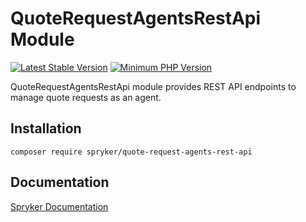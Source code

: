 # QuoteRequestAgentsRestApi Module
[![Latest Stable Version](https://poser.pugx.org/spryker/quote-request-agents-rest-api/v/stable.svg)](https://packagist.org/packages/spryker/quote-request-agents-rest-api)
[![Minimum PHP Version](https://img.shields.io/badge/php-%3E%3D%207.4-8892BF.svg)](https://php.net/)

QuoteRequestAgentsRestApi module provides REST API endpoints to manage quote requests as an agent.

## Installation

```
composer require spryker/quote-request-agents-rest-api
```

## Documentation

[Spryker Documentation](https://documentation.spryker.com)
